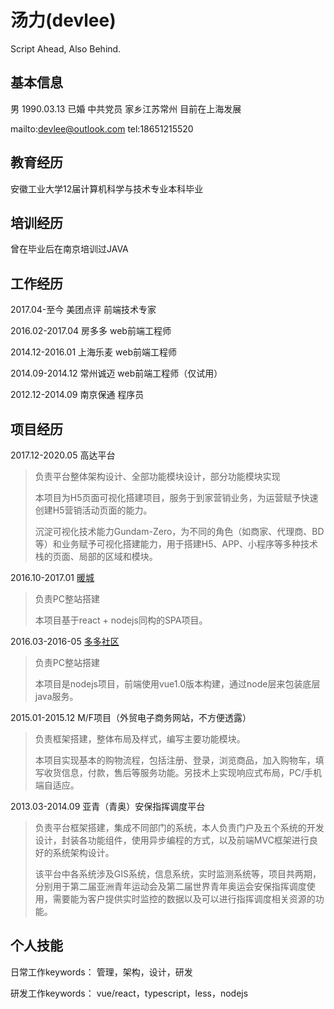 # 汤力(devlee)
Script Ahead, Also Behind.
## 基本信息
男 1990.03.13 已婚 中共党员 家乡江苏常州 目前在上海发展

mailto:devlee@outlook.com tel:18651215520

## 教育经历
安徽工业大学12届计算机科学与技术专业本科毕业

## 培训经历
曾在毕业后在南京培训过JAVA

## 工作经历
2017.04-至今 美团点评 前端技术专家

2016.02-2017.04 房多多 web前端工程师

2014.12-2016.01 上海乐麦 web前端工程师

2014.09-2014.12 常州诚迈 web前端工程师（仅试用）

2012.12-2014.09 南京保通 程序员

## 项目经历
2017.12-2020.05 高达平台
> 负责平台整体架构设计、全部功能模块设计，部分功能模块实现
>
> 本项目为H5页面可视化搭建项目，服务于到家营销业务，为运营赋予快速创建H5营销活动页面的能力。
>
> 沉淀可视化技术能力Gundam-Zero，为不同的角色（如商家、代理商、BD等）和业务赋予可视化搭建能力，用于搭建H5、APP、小程序等多种技术栈的页面、局部的区域和模块。

2016.10-2017.01 [暖城](https://nc.fangdd.com/web)

> 负责PC整站搭建
>
> 本项目基于react + nodejs同构的SPA项目。

2016.03-2016-05 [多多社区](http://www.fangdd.com/group)

> 负责PC整站搭建
> 
> 本项目是nodejs项目，前端使用vue1.0版本构建，通过node层来包装底层java服务。

2015.01-2015.12 M/F项目（外贸电子商务网站，不方便透露）

> 负责框架搭建，整体布局及样式，编写主要功能模块。
> 
> 本项目实现基本的购物流程，包括注册、登录，浏览商品，加入购物车，填写收货信息，付款，售后等服务功能。另技术上实现响应式布局，PC/手机端自适应。

2013.03-2014.09 亚青（青奥）安保指挥调度平台

> 负责平台框架搭建，集成不同部门的系统，本人负责门户及五个系统的开发设计，封装各功能组件，使用异步编程的方式，以及前端MVC框架进行良好的系统架构设计。
> 
> 该平台中各系统涉及GIS系统，信息系统，实时监测系统等，项目共两期，分别用于第二届亚洲青年运动会及第二届世界青年奥运会安保指挥调度使用，需要能为客户提供实时监控的数据以及可以进行指挥调度相关资源的功能。

## 个人技能
日常工作keywords：
管理，架构，设计，研发

研发工作keywords：
vue/react，typescript，less，nodejs
